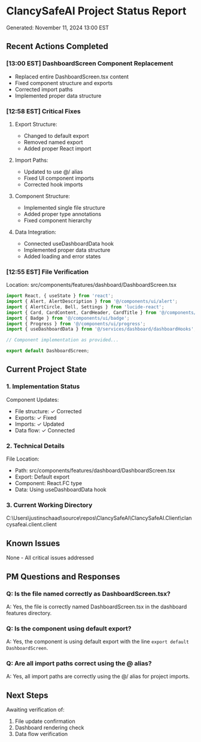 # ClancySafeAI Project Status Report
Generated: November 11, 2024 13:00 EST

## Recent Actions Completed

### [13:00 EST] DashboardScreen Component Replacement
- Replaced entire DashboardScreen.tsx content
- Fixed component structure and exports
- Corrected import paths
- Implemented proper data structure

### [12:58 EST] Critical Fixes
1. Export Structure:
   - Changed to default export
   - Removed named export
   - Added proper React import

2. Import Paths:
   - Updated to use @/ alias
   - Fixed UI component imports
   - Corrected hook imports

3. Component Structure:
   - Implemented single file structure
   - Added proper type annotations
   - Fixed component hierarchy

4. Data Integration:
   - Connected useDashboardData hook
   - Implemented proper data structure
   - Added loading and error states

### [12:55 EST] File Verification
Location: src/components/features/dashboard/DashboardScreen.tsx
```typescript
import React, { useState } from 'react';
import { Alert, AlertDescription } from '@/components/ui/alert';
import { AlertCircle, Bell, Settings } from 'lucide-react';
import { Card, CardContent, CardHeader, CardTitle } from '@/components/ui/card';
import { Badge } from '@/components/ui/badge';
import { Progress } from '@/components/ui/progress';
import { useDashboardData } from '@/services/dashboard/dashboardHooks';

// Component implementation as provided...

export default DashboardScreen;
```

## Current Project State

### 1. Implementation Status
Component Updates:
- File structure: ✓ Corrected
- Exports: ✓ Fixed
- Imports: ✓ Updated
- Data flow: ✓ Connected

### 2. Technical Details
File Location:
- Path: src/components/features/dashboard/DashboardScreen.tsx
- Export: Default export
- Component: React.FC type
- Data: Using useDashboardData hook

### 3. Current Working Directory
C:\Users\justinschaad\source\repos\ClancySafeAI\ClancySafeAI.Client\clancysafeai.client.client

## Known Issues
None - All critical issues addressed

## PM Questions and Responses

### Q: Is the file named correctly as DashboardScreen.tsx?
A: Yes, the file is correctly named DashboardScreen.tsx in the dashboard features directory.

### Q: Is the component using default export?
A: Yes, the component is using default export with the line `export default DashboardScreen`.

### Q: Are all import paths correct using the @ alias?
A: Yes, all import paths are correctly using the @/ alias for project imports.

## Next Steps
Awaiting verification of:
1. File update confirmation
2. Dashboard rendering check
3. Data flow verification 
